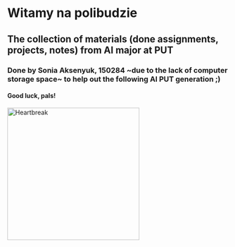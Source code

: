 # Witamy na polibudzie

## The collection of materials (done assignments, projects, notes) from AI major at PUT

### Done by Sonia Aksenyuk, 150284 ~due to the lack of computer storage space~ to help out the following AI PUT generation ;)

#### Good luck, pals!

<img src="https://github.com/allsuitablenamesarealreadytaken/PUT/blob/main/witamy_na_polibudzie.jpg?raw=true" alt="Heartbreak" height="300"/>
